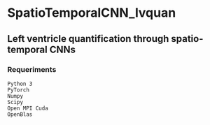 # SpatioTemporalCNN_lvquan
## Left ventricle quantification through spatio-temporal CNNs

### Requeriments

```
Python 3
PyTorch
Numpy
Scipy
Open MPI Cuda
OpenBlas
```

